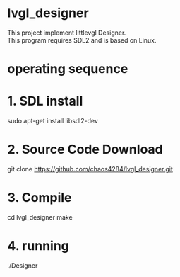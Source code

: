 # lvgl_designer
This project implement littlevgl Designer.  
This program requires SDL2 and is based on Linux.

# operating sequence

# 1. SDL install
sudo apt-get install libsdl2-dev

# 2. Source Code Download
git clone https://github.com/chaos4284/lvgl_designer.git

# 3. Compile
cd lvgl_designer
make

# 4. running
./Designer

